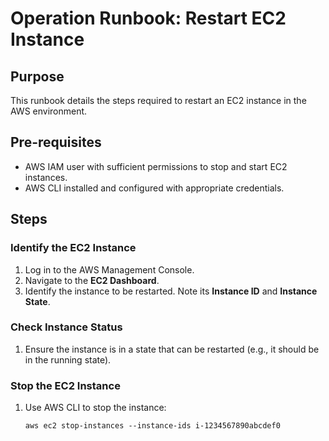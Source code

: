 # Operation Runbook: Restart EC2 Instance

## Purpose
This runbook details the steps required to restart an EC2 instance in the AWS environment.

## Pre-requisites
- AWS IAM user with sufficient permissions to stop and start EC2 instances.
- AWS CLI installed and configured with appropriate credentials.

## Steps

### Identify the EC2 Instance
1. Log in to the AWS Management Console.
2. Navigate to the **EC2 Dashboard**.
3. Identify the instance to be restarted. Note its **Instance ID** and **Instance State**.

### Check Instance Status
1. Ensure the instance is in a state that can be restarted (e.g., it should be in the running state).

### Stop the EC2 Instance
1. Use AWS CLI to stop the instance:
   ```shell
   aws ec2 stop-instances --instance-ids i-1234567890abcdef0
